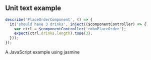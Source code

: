 ## Unit text example

```javascript
describe('PlaceOrderComponent', () => {
  it('should have 3 drinks', inject(($componentController) => {
    var ctrl = $componentController('roboPlaceOrder');
    expect(ctrl.drinks.length).toBe(3);
  }));
}); 
```

A JavaScript example using jasmine